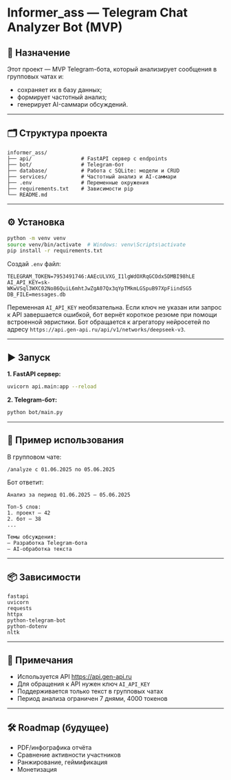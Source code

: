 # Informer_ass — Telegram Chat Analyzer Bot (MVP)

## 🚀 Назначение

Этот проект — MVP Telegram-бота, который анализирует сообщения в групповых чатах и:
- сохраняет их в базу данных;
- формирует частотный анализ;
- генерирует AI-саммари обсуждений.

---

## 🗂️ Структура проекта

```
informer_ass/
├── api/                # FastAPI сервер с endpoints
├── bot/                # Telegram-бот
├── database/           # Работа с SQLite: модели и CRUD
├── services/           # Частотный анализ и AI-саммари
├── .env                # Переменные окружения
├── requirements.txt    # Зависимости pip
└── README.md
```

---

## ⚙️ Установка

```bash
python -m venv venv
source venv/bin/activate  # Windows: venv\Scripts\activate
pip install -r requirements.txt
```

Создай `.env` файл:
```env
TELEGRAM_TOKEN=7953491746:AAEcULVXG_I1lgWdOXRqGCOdx5DMBI98hLE
AI_API_KEY=sk-WKwVSql3WXC02No86QuiL6mhtJwZgA07Qx3qYpTMkmLGSpuB97XpFiindSG5
DB_FILE=messages.db
```
Переменная `AI_API_KEY` необязательна. Если ключ не указан или запрос к API
завершается ошибкой, бот вернёт короткое резюме при помощи встроенной эвристики.
Бот обращается к агрегатору нейросетей по адресу
`https://api.gen-api.ru/api/v1/networks/deepseek-v3`.

---

## ▶️ Запуск

**1. FastAPI сервер:**
```bash
uvicorn api.main:app --reload
```

**2. Telegram-бот:**
```bash
python bot/main.py
```

---

## 🧪 Пример использования

В групповом чате:
```text
/analyze с 01.06.2025 по 05.06.2025
```
Бот ответит:
```
Анализ за период 01.06.2025 — 05.06.2025

Топ-5 слов:
1. проект — 42
2. бот — 38
...

Темы обсуждения:
— Разработка Telegram-бота
— AI-обработка текста
```

---

## 📦 Зависимости

```
fastapi
uvicorn
requests
httpx
python-telegram-bot
python-dotenv
nltk
```

---

## 📌 Примечания

- Используется API https://api.gen-api.ru
- Для обращения к API нужен ключ `AI_API_KEY`
- Поддерживается только текст в групповых чатах
- Период анализа ограничен 7 днями, 4000 токенов

---

## 🛠️ Roadmap (будущее)

- PDF/инфографика отчёта
- Сравнение активности участников
- Ранжирование, геймификация
- Монетизация
